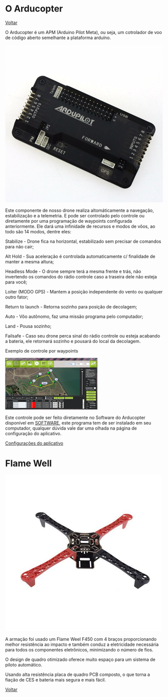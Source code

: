 # O Arducopter 
[Voltar](https://lpae.github.io/estudos/DRONE/)

O Arducopter é um APM (Arduino Pilot Meta), ou seja, um cotrolador de voo de código aberto semelhante a plataforma arduíno.

![Arducopter](https://github.com/LPAE/lpae.github.io/blob/master/estudos/DRONE/Informa%C3%A7%C3%B5es/imagens/arducopter.jpg?raw=true)

Este componente de nosso drone realiza altomáticamente a navegação, estabilização e a telemetria.   E pode ser controlado pelo controle ou diretamente por uma programação de waypoints configurada anteriormente.  Ele dará uma infinidade de recursos e modos de vôos, ao todo são 14 modos, dentre eles:

Stabilize - Drone fica na horizontal, estabilizado sem precisar de comandos para não cair;

Alt Hold - Sua aceleração é controlada automaticamente c/ finalidade de manter a mesma altura;

Headless Mode - O drone sempre terá a mesma frente e trás, não invertendo os comandos do rádio controle caso a traseira dele não esteja para você;

Loiter (MODO GPS) - Mantem a posição independente do vento ou qualquer outro fator;

Return to launch - Retorna sozinho para posição de decolagem;

Auto - Vôo autônomo, faz uma missão programa pelo computador;

Land - Pousa sozinho;

Failsafe - Caso seu drone perca sinal do rádio controle ou esteja acabando a bateria, ele retornará sozinho e pousará do local da decolagem.


 Exemplo de controle por waypoints 
 
![waypoints](https://github.com/LPAE/lpae.github.io/blob/master/estudos/DRONE/Informa%C3%A7%C3%B5es/imagens/localiza%C3%A7%C3%A3o.png?raw=true)

Este controle pode ser feito diretamente no Software do Arducopter disponível em [SOFTWARE](http://ardupilot.org/copter/docs/common-install-gcs.html), este programa tem de ser instalado em seu computador, qualquer dúvida vale dar uma olhada na página de configuração do aplicativo.

[Configurações do aplicativo](./configurações.md)

# Flame Well

![Flame Well](https://github.com/LPAE/lpae.github.io/blob/master/estudos/DRONE/IMAGENS/flame%20weel.png?raw=true) 

A armação foi usado um Flame Weel F450 com 4 braços proporcionando melhor resistência ao impacto e também conduz a eletricidade necessária para todos os componentes eletrônicos, minimizando o número de fios.

O design de quadro otimizado oferece muito espaço para um sistema de piloto automático.

Usando alta resistência placa de quadro PCB composto, o que torna a fiação de CES e bateria mais segura e mais fácil.

[Voltar](https://lpae.github.io/estudos/DRONE/)
